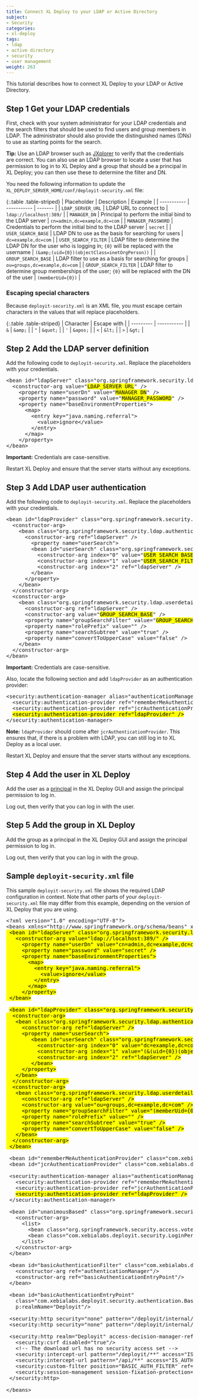 ```yaml
---
title: Connect XL Deploy to your LDAP or Active Directory
subject:
- Security
categories:
- xl-deploy
tags:
- ldap
- active directory
- security
- user management
weight: 263
---
```


This tutorial describes how to connect XL Deploy to your LDAP or Active Directory.

## Step 1 Get your LDAP credentials

First, check with your system administrator for your LDAP credentials and the search filters that should be used to find users and group members in LDAP. The administrator should also provide the distinguished names (DNs) to use as starting points for the search.

**Tip:** Use an LDAP browser such as [JXplorer](http://jxplorer.org/) to verify that the credentials are correct. You can also use an LDAP browser to locate a user that has permission to log in to XL Deploy and a group that should be a principal in XL Deploy; you can then use these to determine the filter and DN.

You need the following information to update the `XL_DEPLOY_SERVER_HOME/conf/deployit-security.xml` file:

{:.table .table-striped}
| Placeholder | Description | Example |
| ----------- | ----------- | ------- |
| `LDAP_SERVER_URL` | LDAP URL to connect to | `ldap://localhost:389/` |
| `MANAGER_DN` | Principal to perform the initial bind to the LDAP server | `cn=admin,dc=example,dc=com` |
| `MANAGER_PASSWORD` | Credentials to perform the initial bind to the LDAP server | `secret` |
| `USER_SEARCH_BASE` | LDAP DN to use as the basis for searching for users | `dc=example,dc=com` |
| `USER_SEARCH_FILTER` | LDAP filter to determine the LDAP DN for the user who is logging in; `{0}` will be replaced with the username | `(&amp;(uid={0})(objectClass=inetOrgPerson))` |
| `GROUP_SEARCH_BASE` | LDAP filter to use as a basis for searching for groups | `ou=groups,dc=example,dc=com` |
| `GROUP_SEARCH_FILTER` | LDAP filter to determine group memberships of the user; `{0}` will be replaced with the DN of the user | `(memberUid={0})` |

### Escaping special characters

Because `deployit-security.xml` is an XML file, you must escape certain characters in the values that will replace placeholders.

{:.table .table-striped}
| Character | Escape with |
| --------- | ----------- |
| `&` | `&amp;` |
| `"` | `&quot;` |
| `'` | `&apos;` |
| `<` | `&lt;` |
| `>` | `&gt;` |

## Step 2 Add the LDAP server definition

Add the following code to `deployit-security.xml`. Replace the placeholders with your credentials.
<pre>
&lt;bean id="ldapServer" class="org.springframework.security.ldap.DefaultSpringSecurityContextSource"&gt;
  &lt;constructor-arg value="<mark>LDAP_SERVER_URL</mark>" /&gt;
    &lt;property name="userDn" value="<mark>MANAGER_DN</mark>" /&gt;
    &lt;property name="password" value="<mark>MANAGER_PASSWORD</mark>" /&gt;
    &lt;property name="baseEnvironmentProperties"&gt;
      &lt;map&gt;
        &lt;entry key="java.naming.referral"&gt;
          &lt;value&gt;ignore&lt;/value&gt;
        &lt;/entry&gt;
      &lt;/map&gt;
    &lt;/property&gt;
&lt;/bean&gt;
</pre>

**Important:** Credentials are case-sensitive.

Restart XL Deploy and ensure that the server starts without any exceptions.

## Step 3 Add LDAP user authentication

Add the following code to `deployit-security.xml`. Replace the placeholders with your credentials.
<pre>
&lt;bean id="ldapProvider" class="org.springframework.security.ldap.authentication.LdapAuthenticationProvider"&gt;
  &lt;constructor-arg&gt;
    &lt;bean class="org.springframework.security.ldap.authentication.BindAuthenticator"&gt;
      &lt;constructor-arg ref="ldapServer" /&gt;
        &lt;property name="userSearch"&gt;
        &lt;bean id="userSearch" class="org.springframework.security.ldap.search.FilterBasedLdapUserSearch"&gt;
          &lt;constructor-arg index="0" value="<mark>USER_SEARCH_BASE</mark>" /&gt;
          &lt;constructor-arg index="1" value="<mark>USER_SEARCH_FILTER</mark>" /&gt;
          &lt;constructor-arg index="2" ref="ldapServer</mark>" /&gt;
        &lt;/bean&gt;
      &lt;/property&gt;
    &lt;/bean&gt;
  &lt;/constructor-arg&gt;
  &lt;constructor-arg&gt;
    &lt;bean class="org.springframework.security.ldap.userdetails.DefaultLdapAuthoritiesPopulator"&gt;
      &lt;constructor-arg ref="ldapServer" /&gt;
      &lt;constructor-arg value="<mark>GROUP_SEARCH_BASE</mark>" /&gt;
      &lt;property name="groupSearchFilter" value="<mark>GROUP_SEARCH_FILTER</mark>" /&gt;
      &lt;property name="rolePrefix" value="" /&gt;
      &lt;property name="searchSubtree" value="true" /&gt;
      &lt;property name="convertToUpperCase" value="false" /&gt;
    &lt;/bean&gt;
  &lt;/constructor-arg&gt;
&lt;/bean&gt;  
</pre>

**Important:** Credentials are case-sensitive.

Also, locate the following section and add `ldapProvider` as an authentication provider:
<pre>
&lt;security:authentication-manager alias="authenticationManager"&gt;
  &lt;security:authentication-provider ref="rememberMeAuthenticationProvider" /&gt;
  &lt;security:authentication-provider ref="jcrAuthenticationProvider" /&gt;
  <mark>&lt;security:authentication-provider ref="ldapProvider" /&gt;</mark>
&lt;/security:authentication-manager&gt;
</pre>

**Note:** `ldapProvider` should come after `jcrAuthenticationProvider`. This ensures that, if there is a problem with LDAP, you can still log in to XL Deploy as a local user.

Restart XL Deploy and ensure that the server starts without any exceptions.

## Step 4 Add the user in XL Deploy

Add the user as a [principal](/xl-deploy/concept/overview-of-security-in-xl-deploy.html#principals) in the XL Deploy GUI and assign the principal permission to log in.

Log out, then verify that you can log in with the user.

## Step 5 Add the group in XL Deploy

Add the group as a principal in the XL Deploy GUI and assign the principal permission to log in.

Log out, then verify that you can log in with the group.

## Sample `deployit-security.xml` file

This sample `deployit-security.xml` file shows the required LDAP configuration in context. Note that other parts of your `deployit-security.xml` file may differ from this example, depending on the version of XL Deploy that you are using.

<pre>
&lt;?xml version="1.0" encoding="UTF-8"?&gt;
&lt;beans xmlns="http://www.springframework.org/schema/beans" xmlns:xsi="http://www.w3.org/2001/XMLSchema-instance" xmlns:security="http://www.springframework.org/schema/security" xmlns:p="http://www.springframework.org/schema/p" xsi:schemaLocation=" http://www.springframework.org/schema/beans http://www.springframework.org/schema/beans/spring-beans.xsd http://www.springframework.org/schema/security http://www.springframework.org/schema/security/spring-security.xsd "&gt;
<mark> &lt;bean id="ldapServer" class="org.springframework.security.ldap.DefaultSpringSecurityContextSource"&gt;
   &lt;constructor-arg value="ldap://localhost:389/" /&gt;
	 &lt;property name="userDn" value="cn=admin,dc=example,dc=com" /&gt;
	 &lt;property name="password" value="secret" /&gt;
	 &lt;property name="baseEnvironmentProperties"&gt;
	   &lt;map&gt;
		 &lt;entry key="java.naming.referral"&gt;
		   &lt;value&gt;ignore&lt;/value&gt;
		 &lt;/entry&gt;
	   &lt;/map&gt;
	 &lt;/property&gt;
 &lt;/bean&gt;</mark>

 <mark>&lt;bean id="ldapProvider" class="org.springframework.security.ldap.authentication.LdapAuthenticationProvider"&gt;
  &lt;constructor-arg&gt;
   &lt;bean class="org.springframework.security.ldap.authentication.BindAuthenticator"&gt;
	 &lt;constructor-arg ref="ldapServer" /&gt;
	 &lt;property name="userSearch"&gt;
		&lt;bean id="userSearch" class="org.springframework.security.ldap.search.FilterBasedLdapUserSearch"&gt;
		  &lt;constructor-arg index="0" value="<mark>dc=example,dc=com</mark>" /&gt;
		  &lt;constructor-arg index="1" value="<mark>(&amp;(uid={0})(objectClass=inetOrgPerson))</mark>" /&gt;
		  &lt;constructor-arg index="2" ref="ldapServer" /&gt;
		&lt;/bean&gt;
	 &lt;/property&gt;
   &lt;/bean&gt;
  &lt;/constructor-arg&gt;
  &lt;constructor-arg&gt;
   &lt;bean class="org.springframework.security.ldap.userdetails.DefaultLdapAuthoritiesPopulator"&gt;
	 &lt;constructor-arg ref="ldapServer" /&gt;
	 &lt;constructor-arg value="ou=groups,dc=example,dc=com" /&gt;
	 &lt;property name="groupSearchFilter" value="(memberUid={0})" /&gt;
	 &lt;property name="rolePrefix" value="" /&gt;
	 &lt;property name="searchSubtree" value="true" /&gt;
	 &lt;property name="convertToUpperCase" value="false" /&gt;
   &lt;/bean&gt;
  &lt;/constructor-arg&gt;
 &lt;/bean&gt;</mark>

 &lt;bean id="rememberMeAuthenticationProvider" class="com.xebialabs.deployit.security.authentication.RememberMeAuthenticationProvider"/&gt;
 &lt;bean id="jcrAuthenticationProvider" class="com.xebialabs.deployit.security.authentication.JcrAuthenticationProvider"/&gt;

 &lt;security:authentication-manager alias="authenticationManager"&gt;
   &lt;security:authentication-provider ref="rememberMeAuthenticationProvider" /&gt;
   &lt;security:authentication-provider ref="jcrAuthenticationProvider" /&gt;
   <mark>&lt;security:authentication-provider ref="ldapProvider" /&gt;</mark>
 &lt;/security:authentication-manager&gt;

 &lt;bean id="unanimousBased" class="org.springframework.security.access.vote.UnanimousBased"&gt;
   &lt;constructor-arg&gt;
	 &lt;list&gt;
	   &lt;bean class="org.springframework.security.access.vote.AuthenticatedVoter"/&gt;
	   &lt;bean class="com.xebialabs.deployit.security.LoginPermissionVoter"/&gt;
	 &lt;/list&gt;
   &lt;/constructor-arg&gt;
 &lt;/bean&gt;

 &lt;bean id="basicAuthenticationFilter" class="com.xebialabs.deployit.security.authentication.BasicAuthWithRememberMeFilter"&gt;
   &lt;constructor-arg ref="authenticationManager"/&gt;
   &lt;constructor-arg ref="basicAuthenticationEntryPoint"/&gt;
 &lt;/bean&gt;

 &lt;bean id="basicAuthenticationEntryPoint"
   class="com.xebialabs.deployit.security.authentication.BasicAuthenticationEntryPoint"
   p:realmName="Deployit"/&gt;

 &lt;security:http security="none" pattern="/deployit/internal/download/**" create-session="never"/&gt;
 &lt;security:http security="none" pattern="/deployit/internal/configuration/**" create-session="never"/&gt;

 &lt;security:http realm="Deployit" access-decision-manager-ref="unanimousBased" entry-point-ref="basicAuthenticationEntryPoint" create-session="never"&gt;
   &lt;security:csrf disabled="true"/&gt;
   &lt;!-- The download url has no security access set --&gt;
   &lt;security:intercept-url pattern="/deployit/**" access="IS_AUTHENTICATED_FULLY"/&gt;
   &lt;security:intercept-url pattern="/api/**" access="IS_AUTHENTICATED_FULLY"/&gt;
   &lt;security:custom-filter position="BASIC_AUTH_FILTER" ref="basicAuthenticationFilter"/&gt;
   &lt;security:session-management session-fixation-protection="none"/&gt;
 &lt;/security:http&gt;

&lt;/beans&gt;
</pre>
